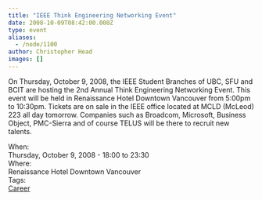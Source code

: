 ```yaml
---
title: "IEEE Think Engineering Networking Event"
date: 2008-10-09T08:42:00.000Z
type: event
aliases:
  - /node/1100
author: Christopher Head
images: []
---
```


<div class="field field-name-body field-type-text-with-summary field-label-hidden"><div class="field-items"><div class="field-item even"><p>On Thursday, October 9, 2008, the IEEE Student Branches of UBC, SFU and BCIT are hosting the 2nd Annual Think Engineering Networking Event. This event will be held in Renaissance Hotel Downtown Vancouver from 5:00pm to 10:30pm. Tickets are on sale in the IEEE office located at MCLD (McLeod) 223 all day tomorrow. Companies such as Broadcom, Microsoft, Business Object, PMC-Sierra and of course TELUS will be there to recruit new talents.</p>
</div></div></div><div class="field field-name-field-dates field-type-datetime field-label-above"><div class="field-label">When:&#xA0;</div><div class="field-items"><div class="field-item even"><span class="date-display-single">Thursday, October 9, 2008 - <span class="date-display-range"><span class="date-display-start">18:00</span> to <span class="date-display-end">23:30</span></span></span></div></div></div><div class="field field-name-field-location field-type-text field-label-above"><div class="field-label">Where:&#xA0;</div><div class="field-items"><div class="field-item even">Renaissance Hotel Downtown Vancouver</div></div></div>    <footer>
    <div class="field field-name-field-tags field-type-taxonomy-term-reference field-label-above"><div class="field-label">Tags:&#xA0;</div><div class="field-items"><div class="field-item even"><a href="/career">Career</a></div></div></div>      </footer>